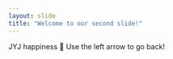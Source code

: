```yaml
---
layout: slide
title: "Welcome to our second slide!"
---
```

JYJ happiness :kiss:
Use the left arrow to go back!
